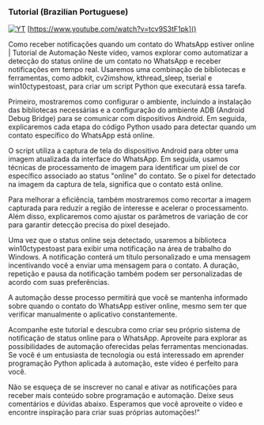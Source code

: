 ### Tutorial (Brazilian Portuguese)

[![YT](https://i.ytimg.com/vi/tcv9S3tF1pk/maxresdefault.jpg)](https://www.youtube.com/watch?v=tcv9S3tF1pk)
[https://www.youtube.com/watch?v=tcv9S3tF1pk]()

Como receber notificações quando um contato do WhatsApp estiver online | Tutorial de Automação
Neste vídeo, vamos explorar como automatizar a detecção do status online de um contato no WhatsApp e receber notificações em tempo real. Usaremos uma combinação de bibliotecas e ferramentas, como adbkit, cv2imshow, kthread_sleep, tserial e win10ctypestoast, para criar um script Python que executará essa tarefa.

Primeiro, mostraremos como configurar o ambiente, incluindo a instalação das bibliotecas necessárias e a configuração do ambiente ADB (Android Debug Bridge) para se comunicar com dispositivos Android. Em seguida, explicaremos cada etapa do código Python usado para detectar quando um contato específico do WhatsApp está online.

O script utiliza a captura de tela do dispositivo Android para obter uma imagem atualizada da interface do WhatsApp. Em seguida, usamos técnicas de processamento de imagem para identificar um pixel de cor específico associado ao status "online" do contato. Se o pixel for detectado na imagem da captura de tela, significa que o contato está online.

Para melhorar a eficiência, também mostraremos como recortar a imagem capturada para reduzir a região de interesse e acelerar o processamento. Além disso, explicaremos como ajustar os parâmetros de variação de cor para garantir detecção precisa do pixel desejado.

Uma vez que o status online seja detectado, usaremos a biblioteca win10ctypestoast para exibir uma notificação na área de trabalho do Windows. A notificação conterá um título personalizado e uma mensagem incentivando você a enviar uma mensagem para o contato. A duração, repetição e pausa da notificação também podem ser personalizadas de acordo com suas preferências.

A automação desse processo permitirá que você se mantenha informado sobre quando o contato do WhatsApp estiver online, mesmo sem ter que verificar manualmente o aplicativo constantemente.

Acompanhe este tutorial e descubra como criar seu próprio sistema de notificação de status online para o WhatsApp. Aproveite para explorar as possibilidades de automação oferecidas pelas ferramentas mencionadas. Se você é um entusiasta de tecnologia ou está interessado em aprender programação Python aplicada à automação, este vídeo é perfeito para você.

Não se esqueça de se inscrever no canal e ativar as notificações para receber mais conteúdo sobre programação e automação. Deixe seus comentários e dúvidas abaixo. Esperamos que você aproveite o vídeo e encontre inspiração para criar suas próprias automações!"
